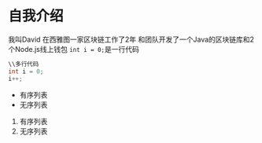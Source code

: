 # 自我介绍
我叫David 在西雅图一家区块链工作了2年 和团队开发了一个Java的区块链库和2个Node.js线上钱包
`int i = 0;`是一行代码

```Java
\\多行代码
int i = 0;
i++;
```

- 有序列表
- 无序列表

1. 有序列表
2. 无序列表
